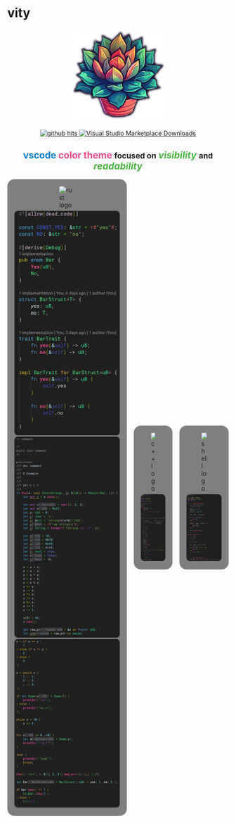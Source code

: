 # vity

<!-- logo -->
<p align="center">
	<img alt="vity logo" src="https://raw.githubusercontent.com/Alexdelia/vity/main/icon.png" width="42%">
</p>

<!-- badges -->
<p align="center">
	<a href="">
		<img alt="github hits" src="https://img.shields.io/endpoint?color=d5397b&logo=github&style=for-the-badge&url=https%3A%2F%2Fhits.dwyl.com%2FAlexdelia%2Fvity.json">
	</a>
	<a href="https://marketplace.visualstudio.com/items?itemName=Alexdelia.vity">
		<img alt="Visual Studio Marketplace Downloads" src="https://img.shields.io/visual-studio-marketplace/d/Alexdelia.vity?color=informational&logo=visualstudiocode&style=for-the-badge">
	</a>
</p>

<!-- additional info -->
<!--
<p align="center">
	<a href="https://marketplace.visualstudio.com/items?itemName=Alexdelia.vity">
		<img alt="Visual Studio Marketplace Version" src="https://img.shields.io/visual-studio-marketplace/v/Alexdelia.vity?color=blue&logo=visualstudiocode&style=for-the-badge">
	</a>
	<a href="https://marketplace.visualstudio.com/items?itemName=Alexdelia.vity">
		<img alt="Visual Studio Marketplace Installs" src="https://img.shields.io/visual-studio-marketplace/i/Alexdelia.vity?color=blue&logo=visualstudiocode&style=for-the-badge">
	</a>
	<a href="https://marketplace.visualstudio.com/items?itemName=Alexdelia.vity">
		<img alt="Visual Studio Marketplace Rating" src="https://img.shields.io/visual-studio-marketplace/r/Alexdelia.vity?color=blue&logo=visualstudiocode&style=for-the-badge">
	</a>
</p>
-->

<!-- description -->
<h2 align="center">
	<span style="color: #007ACC">vscode</span>
	<b style="color: #E34A87">color theme</b>
	<small>focused on</small>
	<i style="color: #4BB543">visibility</i>
	<small>and</small>
	<i style="color: #4BB543">readability</i>
</h2>

<!-- preview -->
<p align="center">
	<style>
		.lang-card {
			background-color: #7f7f7f;
			padding: 1rem;
			border-radius: 1rem;
		}
		.logo {
			width: 15%;
			display: block;
			margin: 0 auto 0.3rem auto;
			border-radius: unset;
		}
		.preview {
			/* width: 100%; */
			border-radius: 0.5rem;
		}
	</style>
	<div style="display: flex; flex-direction: row; gap: 1rem; justify-content: space-evenly; align-items: center; width: 100%">
		<!-- rust -->
		<div class="lang-card">
			<img alt="rust logo" src="https://simpleicons.org/icons/rust.svg" class="logo"/>
			<span>
				<img alt="rust preview 0" src="https://raw.githubusercontent.com/Alexdelia/vity/main/preview/rs0.png" class="preview"/>
				<img alt="rust preview 1" src="https://raw.githubusercontent.com/Alexdelia/vity/main/preview/rs1.png" class="preview"/>
				<img alt="rust preview 2" src="https://raw.githubusercontent.com/Alexdelia/vity/main/preview/rs2.png" class="preview"/>
			</span>
		</div>
		<!-- c++ -->
		<div class="lang-card">
			<img alt="c++ logo" src="https://simpleicons.org/icons/cplusplus.svg" class="logo"/>
			<img alt="c++ preview" src="https://raw.githubusercontent.com/Alexdelia/vity/main/preview/cpp.png" class="preview"/>
		</div>
		<!-- shell -->
		<div class="lang-card">
			<img alt="shell logo" src="https://simpleicons.org/icons/gnubash.svg" class="logo"/>
			<img alt="shell preview" src="https://raw.githubusercontent.com/Alexdelia/vity/main/preview/sh.png" class="preview"/>
		</div>
	</div>
</p>